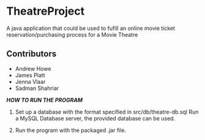 # TheatreProject
A java application that could be used to fufill an online movie ticket reservation/purchasing process for a Movie Theatre


## Contributors

 - Andrew Howe
 - James Platt
 - Jenna Vlaar 
 - Sadman Shahriar



_____HOW TO RUN THE PROGRAM_____

1. Set up a database with the format specified in src/db/theatre-db.sql 
   Run a MySQL Database server, the provided database can be used. 
   
2. Run the program with the packaged .jar file.


